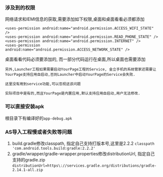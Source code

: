 

### 涉及到的权限
网络请求和IEMI信息的获取,需要添加如下权限,桌面和桌面看看必须都添加

    <uses-permission android:name="android.permission.ACCESS_WIFI_STATE" />
    <uses-permission android:name="android.permission.READ_PHONE_STATE" />
    <uses-permission android:name="android.permission.INTERNET" />
    <uses-permission android:name="android.permission.ACCESS_NETWORK_STATE" />

桌面看看代码必须要添加的, 而一部分代码运行在桌面,所以桌面也需要添加

```
另外,Launcher工程如果需要启动YourPage工程的Service, 金立手机的系统管家还需要让YourPage支持应用自启动,否则Launcher中启动YourPage的Service会失败.

这里没有用到service功能,可以忽视这该问题

实际项目中是有的,而且YourPage是内置应用,默认支持应用自启动,用户无法修改.
```


### 可以直接安装apk
根目录下有编译好的`app-debug.apk`

### AS导入工程慢或者失败等问题
1. build.gradle修改classpath, 指定自己支持打版本号,这里是2.2.2
`classpath 'com.android.tools.build:gradle:2.2.2'`
2. gradle/wrapper/gradle-wrapper.properties修改distributionUrl, 指定自己支持的gradle.zip
`distributionUrl=https\://services.gradle.org/distributions/gradle-2.14.1-all.zip`